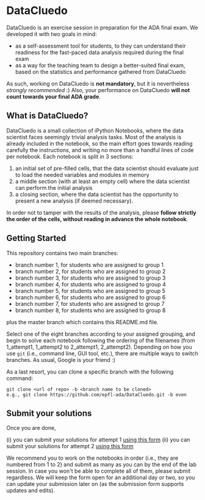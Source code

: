 # DataCluedo

DataCluedo is an exercise session in preparation for the ADA final exam. We developed it with two goals in mind:
* as a self-assessment tool for students, to they can understand their readiness for the fast-paced data analysis required during the final exam
* as a way for the teaching team to design a better-suited final exam, based on the statistics and performance gathered from DataCluedo

As such, working on DataCluedo is **not mandatory**, but it is nevertheless *strongly recommended* :)
Also, your performance on DataCluedo **will not count towards your final ADA grade**.

## What is DataCluedo?

DataCluedo is a small collection of iPython Notebooks, where the data scientist faces seemingly trivial analysis tasks. Most of the analysis is already included in the notebook, so the main effort goes towards reading carefully the instructions, and writing no more than a handful lines of code per notebook. Each notebook is split in 3 sections:
1. an initial set of pre-filled cells, that the data scientist should evaluate just to load the needed variables and modules in memory
2. a middle section (with at least an empty cell) where the data scientist can perform the initial analysis
3. a closing section, where the data scientist has the opportunity to present a new analysis (if deemed necessary).

In order not to tamper with the results of the analysis, please **follow strictly the order of the cells, without reading in advance the whole notebook**.

## Getting Started
This repository contains two main branches:
* branch number 1, for students who are assigned to group 1
* branch number 2, for students who are assigned to group 2
* branch number 3, for students who are assigned to group 3
* branch number 4, for students who are assigned to group 4
* branch number 5, for students who are assigned to group 5
* branch number 6, for students who are assigned to group 6
* branch number 7, for students who are assigned to group 7
* branch number 8, for students who are assigned to group 8

plus the master branch which contains this README.md file.

Select one of the eight branches according to your assigned grouping, and begin to solve each notebook following the ordering of the filenames (from 1_attempt1, 1_attempt2 to 2_attempt1, 2_attempt2).
Depending on how you use `git` (i.e., command line, GUI tool, etc.), there are multiple ways to switch branches. As usual, Google is your friend :)

As a last resort, you can clone a specific branch with the following command:
```
git clone <url of repo> -b <branch name to be cloned>
e.g., git clone https://github.com/epfl-ada/DataCluedo.git -b even
```

## Submit your solutions
Once you are done, 

(i) you can submit your solutions for attempt 1 [using this form](https://goo.gl/forms/vANWUZRVozLlZPnd2)
(ii) you can submit your solutions for attempt 2 [using this form](https://goo.gl/forms/5cnCf4wUkS1sAkYg1)

We recommend you to work on the notebooks in order (i.e., they are numbered from 1 to 2) and submit as many as you can by the end of the lab session. In case you won't be able to complete all of them, please submit regardless. We will keep the form open for an additional day or two, so you can update your submission later on (as the submission form supports updates and edits).
